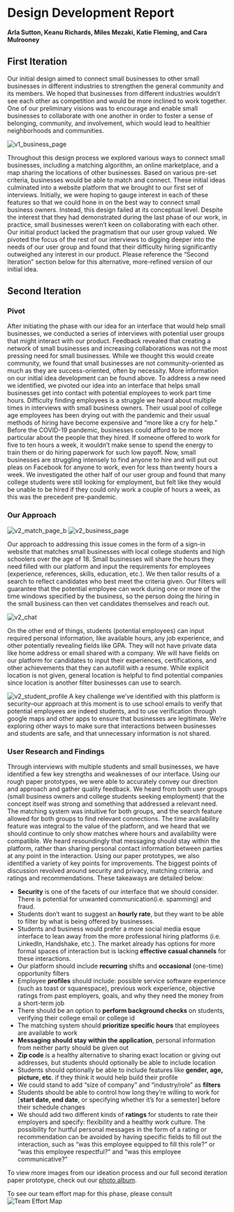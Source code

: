# Design Development Report
**Arla Sutton, Keanu Richards, Miles Mezaki, Katie Fleming, and Cara Mulrooney**
## **First Iteration**
Our initial design aimed to connect small businesses to other small businesses in different industries to strengthen the general community and its members. We hoped that businesses from different industries wouldn’t see each other as competition and would be more inclined to work together. One of our preliminary visions was to encourage and enable small businesses to collaborate with one another in order to foster a sense of belonging, community, and involvement, which would lead to healthier neighborhoods and communities.

![v1_business_page](./img/v1_business_page.jpg)

Throughout this design process we explored various ways to connect small businesses, including a matching algorithm, an online marketplace, and a map sharing the locations of other businesses. Based on various pre-set criteria, businesses would be able to match and connect. These initial ideas culminated into a website platform that we brought to our first set of interviews. Initially, we were hoping to gauge interest in each of these features so that we could hone in on the best way to connect small business owners. Instead, this design failed at its conceptual level. Despite the interest that they had demonstrated during the last phase of our work, in practice, small businesses weren’t keen on collaborating with each other. Our initial product lacked the pragmatism that our user group valued. We pivoted the focus of the rest of our interviews to digging deeper into the needs of our user group and found that their difficulty hiring significantly outweighed any interest in our product. Please reference the “Second Iteration” section below for this alternative, more-refined version of our initial idea. 

## **Second Iteration**
### **Pivot**
After initiating the phase with our idea for an interface that would help small businesses, we conducted a series of interviews with potential user groups that might interact with our product. Feedback revealed that creating a network of small businesses and increasing collaborations was not the most pressing need for small businesses. While we thought this would create community, we found that small businesses are not community-oriented as much as they are success-oriented, often by necessity. More information on our initial idea development can be found above. To address a new need we identified, we pivoted our idea into an interface that helps small businesses get into contact with potential employees to work part time hours. 
Difficulty finding employees is a struggle we heard about multiple times in interviews with small business owners. Their usual pool of college age employees has been drying out with the pandemic and their usual methods of hiring have become expensive and “more like a cry for help.” Before the COVID-19 pandemic, businesses could afford to be more particular about the people that they hired. If someone offered to work for five to ten hours a week, it wouldn’t make sense to spend the energy to train them or do hiring paperwork for such low payoff. Now, small businesses are struggling intensely to find anyone to hire and will put out pleas on Facebook for anyone to work, even for less than twenty hours a week. 
We investigated the other half of our user group and found that many college students were still looking for employment, but felt like they would be unable to be hired if they could only work a couple of hours a week, as this was the precedent pre-pandemic.

### **Our Approach**
![v2_match_page_b](./img/v2_match_page_business.JPG) 
![v2_business_page](./img/v2_business_page.JPG)

Our approach to addressing this issue comes in the form of a sign-in website that matches small businesses with local college students and high schoolers over the age of 18. Small businesses will share the hours they need filled with our platform and input the requirements for employees (experience, references, skills, education, etc.). We then tailor results of a search to reflect candidates who best meet the criteria given. Our filters will guarantee that the potential employee can work during one or more of the time windows specified by the business, so the person doing the hiring in the small business can then vet candidates themselves and reach out.

![v2_chat](./img/v2_chat.JPG)

On the other end of things, students (potential employees) can input required personal information, like available hours, any job experience, and other potentially revealing fields like GPA. They will not have private data like home address or email shared with a company. We will have fields on our platform for candidates to input their experiences, certifications, and other achievements that they can autofill with a resume. While explicit location is not given, general location is helpful to find potential companies since location is another filter businesses can use to search. 

![v2_student_profile](./img/v2_student_profile.JPG)
A key challenge we’ve identified with this platform is security–our approach at this moment is to use school emails to verify that potential employees are indeed students, and to use verification through google maps and other apps to ensure that businesses are legitimate. We’re exploring other ways to make sure that interactions between businesses and students are safe, and that unnecessary information is not shared. 


### **User Research and Findings**
Through interviews with multiple students and small businesses, we have identified a few key strengths and weaknesses of our interface. Using our rough paper prototypes, we were able to accurately convey our direction and approach and gather quality feedback. We heard from both user groups (small business owners and college students seeking employment) that the concept itself was strong and something that addressed a relevant need. The matching system was intuitive for both groups, and the search feature allowed for both groups to find relevant connections. The time availability feature was integral to the value of the platform, and we heard that we should continue to only show matches where hours and availability were compatible. We heard resoundingly that messaging should stay within the platform, rather than sharing personal contact information between parties at any point in the interaction. 
Using our paper prototypes, we also identified a variety of key points for improvements. The biggest points of discussion revolved around security and privacy, matching criteria, and ratings and recommendations. These takeaways are detailed below:

* **Security** is one of the facets of our interface that we should consider. There is potential for unwanted communication(i.e. spamming) and fraud.
* Students don’t want to suggest an **hourly rate**, but they want to be able to filter by what is being offered by businesses.
* Students and business would prefer a more social media esque interface to lean away from the more professional hiring platforms (i.e. LinkedIn, Handshake, etc.). The market already has options for more formal spaces of interaction but is lacking **effective casual channels** for these interactions. 
* Our platform should include **recurring** shifts and **occasional** (one-time) opportunity filters
* Employee **profiles** should include: possible service software experience (such as toast or squarespace), previous work experience, objective ratings from past employers, goals, and why they need the money from a short-term job
* There should be an option to **perform background checks** on students, verifying their college email or college id
* The matching system should **prioritize specific hours** that employees are available to work
* **Messaging should stay within the application**, personal information from neither party should be given out
* **Zip code** is a healthy alternative to sharing exact location or giving out addresses, but students should optionally be able to include location
* Students should optionally be able to include features like **gender, age, picture, etc**. if they think it would help build their profile
* We could stand to add “size of company” and “industry/role” as **filters**
* Students should be able to control how long they’re willing to work for [**start date, end date**, or specifying whether it’s for a semester] before their schedule changes
* We should add two different kinds of **ratings** for students to rate their employers and specify: flexibility and a healthy work culture. The possibility for hurtful personal messages in the form of a rating or recommendation can be avoided by having specific fields to fill out the interaction, such as “was this employee equipped to fill this role?” or “was this employee respectful?” and “was this employee communicative?” 

To view more images from our ideation process and our full second iteration paper prototype, check out our [photo album](https://drive.google.com/drive/folders/1-0j2wtCyLE50TkwwjoPTAUCwgwQ93Oql?usp=sharing).

To see our team effort map for this phase, please consult ![Team Effort Map](./img/EffortMapPhase2.jpg)





